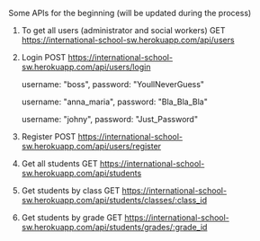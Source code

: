 Some APIs for the beginning (will be updated during the process)

1. To get all users (administrator and social workers)
GET    https://international-school-sw.herokuapp.com/api/users

2. Login 
POST  https://international-school-sw.herokuapp.com/api/users/login

    username: "boss", 
    password: "YoullNeverGuess"

    username: "anna_maria", 
    password: "Bla_Bla_Bla"

    username: "johny", 
    password: "Just_Password"

3. Register 
POST  https://international-school-sw.herokuapp.com/api/users/register

4. Get all students
GET https://international-school-sw.herokuapp.com/api/students

5. Get students by class
GET https://international-school-sw.herokuapp.com/api/students/classes/:class_id

6. Get students by grade
GET https://international-school-sw.herokuapp.com/api/students/grades/:grade_id